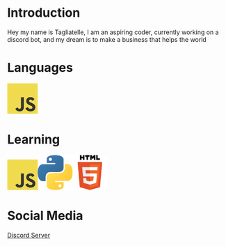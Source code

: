 # Introduction

Hey my name is Tagliatelle, I am an aspiring coder, currently working on a discord bot, and my dream is to make a business that helps the world
# Languages

<img src="JavaScript.png" height = 70/>

# Learning

<img src="JavaScript.png" height = 70/><img src="Python.png" height = 80/><img src="HTML.png" height = 80>
# Social Media

 [Discord Server](https://discord.gg/YNfAA8ppNT)
